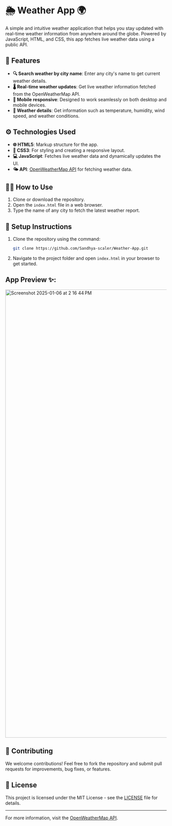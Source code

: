 
# 🌦️ Weather App 🌍

A simple and intuitive weather application that helps you stay updated with real-time weather information from anywhere around the globe. Powered by JavaScript, HTML, and CSS, this app fetches live weather data using a public API.

## 🚀 Features
- **🔍 Search weather by city name**: Enter any city's name to get current weather details.
- **🌡️ Real-time weather updates**: Get live weather information fetched from the OpenWeatherMap API.
- **📱 Mobile responsive**: Designed to work seamlessly on both desktop and mobile devices.
- **💨 Weather details**: Get information such as temperature, humidity, wind speed, and weather conditions.

## ⚙️ Technologies Used
- **🌐 HTML5**: Markup structure for the app.
- **🎨 CSS3**: For styling and creating a responsive layout.
- **💻 JavaScript**: Fetches live weather data and dynamically updates the UI.
- **🌤️ API**: [OpenWeatherMap API](https://openweathermap.org/) for fetching weather data.

## 🏃‍♂️ How to Use
1. Clone or download the repository.
2. Open the `index.html` file in a web browser.
3. Type the name of any city to fetch the latest weather report.

## 🔧 Setup Instructions
1. Clone the repository using the command:
   ```bash
   git clone https://github.com/Sandhya-scaler/Weather-App.git
   ```
2. Navigate to the project folder and open `index.html` in your browser to get started.

 ## App Preview ✨: 

<img width="1395" alt="Screenshot 2025-01-06 at 2 16 44 PM" src="https://github.com/user-attachments/assets/d1bb7ec7-09c1-444e-8af3-0d4003b9eda8" />

## 🤝 Contributing
We welcome contributions! Feel free to fork the repository and submit pull requests for improvements, bug fixes, or features.

## 📜 License
This project is licensed under the MIT License - see the [LICENSE](https://github.com/Sandhya-scaler/Weather-App/blob/main/LICENSE) file for details.


---

For more information, visit the [OpenWeatherMap API](https://openweathermap.org/).



